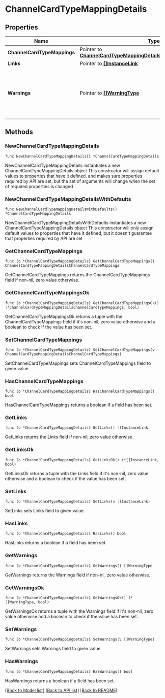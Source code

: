 # ChannelCardTypeMappingDetails

## Properties

Name | Type | Description | Notes
------------ | ------------- | ------------- | -------------
**ChannelCardTypeMappings** | Pointer to [**ChannelCardTypeMappingDetailsChannelCardTypeMappings**](ChannelCardTypeMappingDetailsChannelCardTypeMappings.md) |  | [optional] 
**Links** | Pointer to [**[]InstanceLink**](InstanceLink.md) |  | [optional] 
**Warnings** | Pointer to [**[]WarningType**](WarningType.md) | Used in conjunction with the Success element to define a business error. | [optional] 

## Methods

### NewChannelCardTypeMappingDetails

`func NewChannelCardTypeMappingDetails() *ChannelCardTypeMappingDetails`

NewChannelCardTypeMappingDetails instantiates a new ChannelCardTypeMappingDetails object
This constructor will assign default values to properties that have it defined,
and makes sure properties required by API are set, but the set of arguments
will change when the set of required properties is changed

### NewChannelCardTypeMappingDetailsWithDefaults

`func NewChannelCardTypeMappingDetailsWithDefaults() *ChannelCardTypeMappingDetails`

NewChannelCardTypeMappingDetailsWithDefaults instantiates a new ChannelCardTypeMappingDetails object
This constructor will only assign default values to properties that have it defined,
but it doesn't guarantee that properties required by API are set

### GetChannelCardTypeMappings

`func (o *ChannelCardTypeMappingDetails) GetChannelCardTypeMappings() ChannelCardTypeMappingDetailsChannelCardTypeMappings`

GetChannelCardTypeMappings returns the ChannelCardTypeMappings field if non-nil, zero value otherwise.

### GetChannelCardTypeMappingsOk

`func (o *ChannelCardTypeMappingDetails) GetChannelCardTypeMappingsOk() (*ChannelCardTypeMappingDetailsChannelCardTypeMappings, bool)`

GetChannelCardTypeMappingsOk returns a tuple with the ChannelCardTypeMappings field if it's non-nil, zero value otherwise
and a boolean to check if the value has been set.

### SetChannelCardTypeMappings

`func (o *ChannelCardTypeMappingDetails) SetChannelCardTypeMappings(v ChannelCardTypeMappingDetailsChannelCardTypeMappings)`

SetChannelCardTypeMappings sets ChannelCardTypeMappings field to given value.

### HasChannelCardTypeMappings

`func (o *ChannelCardTypeMappingDetails) HasChannelCardTypeMappings() bool`

HasChannelCardTypeMappings returns a boolean if a field has been set.

### GetLinks

`func (o *ChannelCardTypeMappingDetails) GetLinks() []InstanceLink`

GetLinks returns the Links field if non-nil, zero value otherwise.

### GetLinksOk

`func (o *ChannelCardTypeMappingDetails) GetLinksOk() (*[]InstanceLink, bool)`

GetLinksOk returns a tuple with the Links field if it's non-nil, zero value otherwise
and a boolean to check if the value has been set.

### SetLinks

`func (o *ChannelCardTypeMappingDetails) SetLinks(v []InstanceLink)`

SetLinks sets Links field to given value.

### HasLinks

`func (o *ChannelCardTypeMappingDetails) HasLinks() bool`

HasLinks returns a boolean if a field has been set.

### GetWarnings

`func (o *ChannelCardTypeMappingDetails) GetWarnings() []WarningType`

GetWarnings returns the Warnings field if non-nil, zero value otherwise.

### GetWarningsOk

`func (o *ChannelCardTypeMappingDetails) GetWarningsOk() (*[]WarningType, bool)`

GetWarningsOk returns a tuple with the Warnings field if it's non-nil, zero value otherwise
and a boolean to check if the value has been set.

### SetWarnings

`func (o *ChannelCardTypeMappingDetails) SetWarnings(v []WarningType)`

SetWarnings sets Warnings field to given value.

### HasWarnings

`func (o *ChannelCardTypeMappingDetails) HasWarnings() bool`

HasWarnings returns a boolean if a field has been set.


[[Back to Model list]](../README.md#documentation-for-models) [[Back to API list]](../README.md#documentation-for-api-endpoints) [[Back to README]](../README.md)


